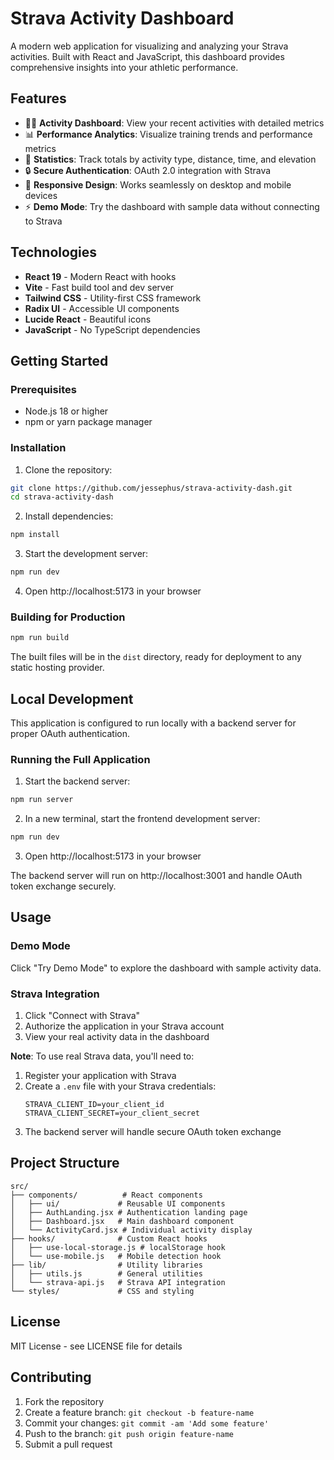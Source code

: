 # Strava Activity Dashboard

A modern web application for visualizing and analyzing your Strava activities. Built with React and JavaScript, this dashboard provides comprehensive insights into your athletic performance.

## Features

- 🏃‍♂️ **Activity Dashboard**: View your recent activities with detailed metrics
- 📊 **Performance Analytics**: Visualize training trends and performance metrics  
- 🎯 **Statistics**: Track totals by activity type, distance, time, and elevation
- 🔒 **Secure Authentication**: OAuth 2.0 integration with Strava
- 📱 **Responsive Design**: Works seamlessly on desktop and mobile devices
- ⚡ **Demo Mode**: Try the dashboard with sample data without connecting to Strava

## Technologies

- **React 19** - Modern React with hooks
- **Vite** - Fast build tool and dev server
- **Tailwind CSS** - Utility-first CSS framework
- **Radix UI** - Accessible UI components
- **Lucide React** - Beautiful icons
- **JavaScript** - No TypeScript dependencies

## Getting Started

### Prerequisites

- Node.js 18 or higher
- npm or yarn package manager

### Installation

1. Clone the repository:
```bash
git clone https://github.com/jessephus/strava-activity-dash.git
cd strava-activity-dash
```

2. Install dependencies:
```bash
npm install
```

3. Start the development server:
```bash
npm run dev
```

4. Open http://localhost:5173 in your browser

### Building for Production

```bash
npm run build
```

The built files will be in the `dist` directory, ready for deployment to any static hosting provider.

## Local Development

This application is configured to run locally with a backend server for proper OAuth authentication.

### Running the Full Application

1. Start the backend server:
```bash
npm run server
```

2. In a new terminal, start the frontend development server:
```bash
npm run dev
```

3. Open http://localhost:5173 in your browser

The backend server will run on http://localhost:3001 and handle OAuth token exchange securely.

## Usage

### Demo Mode
Click "Try Demo Mode" to explore the dashboard with sample activity data.

### Strava Integration
1. Click "Connect with Strava"
2. Authorize the application in your Strava account
3. View your real activity data in the dashboard

**Note**: To use real Strava data, you'll need to:
1. Register your application with Strava
2. Create a `.env` file with your Strava credentials:
   ```
   STRAVA_CLIENT_ID=your_client_id
   STRAVA_CLIENT_SECRET=your_client_secret
   ```
3. The backend server will handle secure OAuth token exchange

## Project Structure

```
src/
├── components/          # React components
│   ├── ui/             # Reusable UI components
│   ├── AuthLanding.jsx # Authentication landing page
│   ├── Dashboard.jsx   # Main dashboard component
│   └── ActivityCard.jsx # Individual activity display
├── hooks/              # Custom React hooks
│   ├── use-local-storage.js # localStorage hook
│   └── use-mobile.js   # Mobile detection hook
├── lib/                # Utility libraries
│   ├── utils.js        # General utilities
│   └── strava-api.js   # Strava API integration
└── styles/             # CSS and styling
```

## License

MIT License - see LICENSE file for details

## Contributing

1. Fork the repository
2. Create a feature branch: `git checkout -b feature-name`
3. Commit your changes: `git commit -am 'Add some feature'`
4. Push to the branch: `git push origin feature-name`
5. Submit a pull request